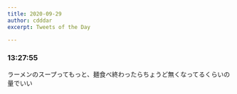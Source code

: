 ```yaml
---
title: 2020-09-29
author: cdddar
excerpt: Tweets of the Day

---
```


### 13:27:55

ラーメンのスープってもっと、麺食べ終わったらちょうど無くなってるくらいの量でいい
